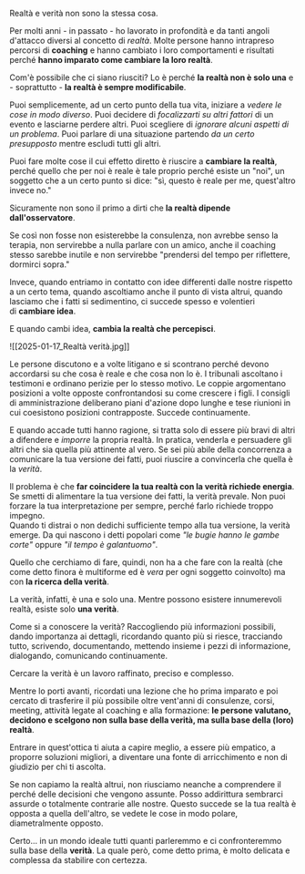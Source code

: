 Realtà e verità non sono la stessa cosa.

Per molti anni - in passato - ho lavorato in profondità e da tanti angoli d'attacco diversi al concetto di _realtà_. Molte persone hanno intrapreso percorsi di **coaching** e hanno cambiato i loro comportamenti e risultati perché **hanno imparato come cambiare la loro realtà**.

Com'è possibile che ci siano riusciti? Lo è perché **la realtà non è solo una** e - soprattutto - **la realtà è sempre modificabile**.

Puoi semplicemente, ad un certo punto della tua vita, iniziare a _vedere le cose in modo diverso_. Puoi decidere di _focalizzarti su altri fattori_ di un evento e lasciarne perdere altri. Puoi scegliere di _ignorare alcuni aspetti di un problema_. Puoi parlare di una situazione partendo _da un certo presupposto_ mentre escludi tutti gli altri.

Puoi fare molte cose il cui effetto diretto è riuscire a **cambiare la realtà**, perché quello che per noi è reale è tale proprio perché esiste un "noi", un soggetto che a un certo punto si dice: "sì, questo è reale per me, quest'altro invece no."

Sicuramente non sono il primo a dirti che **la realtà dipende dall'osservatore**.

Se così non fosse non esisterebbe la consulenza, non avrebbe senso la terapia, non servirebbe a nulla parlare con un amico, anche il coaching stesso sarebbe inutile e non servirebbe "prendersi del tempo per riflettere, dormirci sopra."

Invece, quando entriamo in contatto con idee differenti dalle nostre rispetto a un certo tema, quando ascoltiamo anche il punto di vista altrui, quando lasciamo che i fatti si sedimentino, ci succede spesso e volentieri di **cambiare idea**.

E quando cambi idea, **cambia la realtà che percepisci**.

![[2025-01-17_Realtà verità.jpg]]


Le persone discutono e a volte litigano e si scontrano perché devono accordarsi su che cosa è reale e che cosa non lo è. I tribunali ascoltano i testimoni e ordinano perizie per lo stesso motivo. Le coppie argomentano posizioni a volte opposte confrontandosi su come crescere i figli. I consigli di amministrazione deliberano piani d'azione dopo lunghe e tese riunioni in cui coesistono posizioni contrapposte. Succede continuamente.

E quando accade tutti hanno ragione, si tratta solo di essere più bravi di altri a difendere e _imporre_ la propria realtà. In pratica, venderla e persuadere gli altri che sia quella più attinente al vero. Se sei più abile della concorrenza a comunicare la tua versione dei fatti, puoi riuscire a convincerla che quella è la _verità_.

Il problema è che **far coincidere la tua realtà con la verità richiede energia**. Se smetti di alimentare la tua versione dei fatti, la verità prevale. Non puoi forzare la tua interpretazione per sempre, perché farlo richiede troppo impegno.  
Quando ti distrai o non dedichi sufficiente tempo alla tua versione, la verità emerge. Da qui nascono i detti popolari come _"le bugie hanno le gambe corte"_ oppure _"il tempo è galantuomo"_.

Quello che cerchiamo di fare, quindi, non ha a che fare con la realtà (che come detto finora è multiforme ed è _vera_ per ogni soggetto coinvolto) ma con **la ricerca della verità**.

La verità, infatti, è una e solo una. Mentre possono esistere innumerevoli realtà, esiste solo **una verità**.

Come si a conoscere la verità? Raccogliendo più informazioni possibili, dando importanza ai dettagli, ricordando quanto più si riesce, tracciando tutto, scrivendo, documentando, mettendo insieme i pezzi di informazione, dialogando, comunicando continuamente.

Cercare la verità è un lavoro raffinato, preciso e complesso.

Mentre lo porti avanti, ricordati una lezione che ho prima imparato e poi cercato di trasferire il più possibile oltre vent'anni di consulenze, corsi, meeting, attività legate al coaching e alla formazione: **le persone valutano, decidono e scelgono non sulla base della verità, ma sulla base della (loro) realtà**.

Entrare in quest'ottica ti aiuta a capire meglio, a essere più empatico, a proporre soluzioni migliori, a diventare una fonte di arricchimento e non di giudizio per chi ti ascolta.

Se non capiamo la realtà altrui, non riusciamo neanche a comprendere il perché delle decisioni che vengono assunte. Posso addirittura sembrarci assurde o totalmente contrarie alle nostre. Questo succede se la tua realtà è opposta a quella dell'altro, se vedete le cose in modo polare, diametralmente opposto.

Certo... in un mondo ideale tutti quanti parleremmo e ci confronteremmo sulla base della **verità**. La quale però, come detto prima, è molto delicata e complessa da stabilire con certezza.
